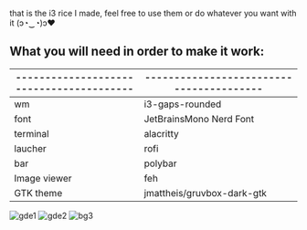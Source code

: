 that is the i3 rice I made, feel free to use them or do whatever you want with it (ɔ◔‿◔)ɔ♥ 


## What you will need in order to make it work:

| ---------------------------------------- | ---------------------------------------- |
| ---------------------------------------- | ---------------------------------------- |
| wm                                       | i3-gaps-rounded                          |
| font                                     | JetBrainsMono Nerd Font                  |
| terminal                                 | alacritty                                |
| laucher                                  | rofi                                      |
| bar                                      | polybar                                  |
| Image viewer                             | feh                                      |
| GTK theme                                | jmattheis/gruvbox-dark-gtk               |

![gde1](https://user-images.githubusercontent.com/96692294/177333622-22fc8d0f-dce7-4e94-b8ce-489d16240cd5.png)
![gde2](https://user-images.githubusercontent.com/96692294/177333628-95b34028-1776-4054-ab18-1fa6761c0203.png)
![bg3](https://user-images.githubusercontent.com/96692294/177338324-e9b6aeb4-414d-47e7-8399-cfb1d54387f8.png)

